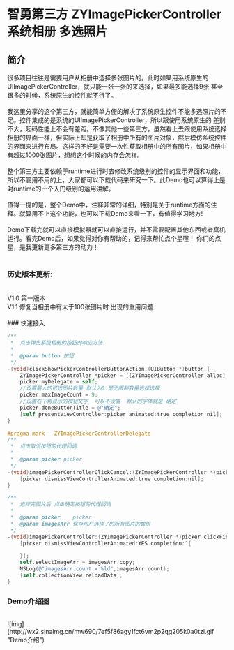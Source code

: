 # 智勇第三方 ZYImagePickerController 系统相册 多选照片

## 简介

很多项目往往是需要用户从相册中选择多张图片的。此时如果用系统原生的UIImagePickerController，就只能一张一张的来选择，如果最多能选择9张 甚至跟多的时候，系统原生的控件就不行了。
<br><br>
我这里分享的这个第三方，就能简单方便的解决了系统原生控件不能多选照片的不足。控件集成的是系统的UIImagePickerController，所以跟使用系统原生的 差别不大，起码性能上不会有差距。不像其他一些第三方，虽然看上去跟使用系统选择相册的界面一样，但实际上却是获取了相册中所有的图片对象，然后模仿系统控件的界面来进行布局。这样的不好是需要一次性获取相册中的所有图片，如果相册中有超过1000张图片，想想这个时候的内存会怎样。
<br><br>
整个第三方主要依赖于runtime进行时去修改系统级别的控件的显示界面和功能，所以不管用不用的上，大家都可以下载代码来研究一下。此Demo也可以算得上是对runtime的一个入门级别的运用讲解。
<br><br>
值得一提的是，整个Demo中，注释非常的详细，特别是关于runtime方面的注释。就算用不上这个功能，也可以下载Demo来看一下，有值得学习地方!
<br><br>
Demo下载完就可以直接模拟器就可以直接运行，并不需要配置其他东西或者真机运行。看完Demo后，如果觉得对你有帮助的，记得来帮忙点个星喔！  你们的点星，是我更新更多第三方的动力！
<br>
<br>
### 历史版本更新:
<br>
V1.0 第一版本
<br>
V1.1 修复当相册中有大于100张图片时 出现的重用问题
<br>
<br>
### 快速接入

```Objective-C
/**
 *  点击弹出系统相册的按钮的响应方法
 *
 *  @param button 按钮
 */
-(void)clickShowPickerControllerButtonAction:(UIButton *)button {
    ZYImagePickerController *picker = [[ZYImagePickerController alloc] init];
    picker.myDelegate = self;
    //设置最大的可选图片数量 默认为0 是无限制数量选择选择
    picker.maxImageCount = 9;
    //设置右下角显示的按钮文字  可以不设置  默认的字体就是 确定
    picker.doneButtonTitle = @"确定";
    [self presentViewController:picker animated:true completion:nil];
}

#pragma mark - ZYImagePickerControllerDelegate
/**
 *  点击取消按钮的代理回调
 *
 *  @param picker picker
 */
-(void)imagePickerControllerClickCancel:(ZYImagePickerController *)picker {
    [picker dismissViewControllerAnimated:true completion:nil];
}

/**
 *  选择完图片后 点击确定按钮的代理回调
 *
 *  @param picker    picker
 *  @param imagesArr 保存用户选择了的所有图片的数组
 */
-(void)imagePickerController:(ZYImagePickerController *)picker clickFinishSelectPhotoWithImages:(NSArray<UIImage *> *)imagesArr {
    [picker dismissViewControllerAnimated:YES completion:^{

    }];
    self.selectImageArr = imagesArr.copy;
    NSLog(@"imagesArr.count = %ld",imagesArr.count);
    [self.collectionView reloadData];
}
```
### Demo介绍图
<br>
![img](http://wx2.sinaimg.cn/mw690/7ef5f86agy1fct6vm2p2qg205k0a0tzl.gif "Demo介绍")

